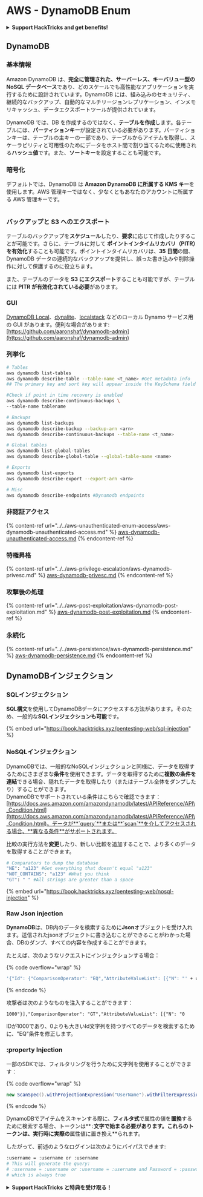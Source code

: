 # AWS - DynamoDB Enum

<details>

<summary><strong>Support HackTricks and get benefits!</strong></summary>

* もし **HackTricks で会社の広告を見たい**場合や、**PEASS の最新バージョンにアクセスしたい**場合、または **HackTricks を PDF でダウンロードしたい**場合は、[**SUBSCRIPTION PLANS**](https://github.com/sponsors/carlospolop) をチェックしてください！
* [**公式の PEASS & HackTricks スワッグ**](https://peass.creator-spring.com) を手に入れましょう
* [**The PEASS Family**](https://opensea.io/collection/the-peass-family) を見つけて、独占的な [**NFT**](https://opensea.io/collection/the-peass-family) のコレクションを発見しましょう
* 💬 [**Discord グループ**](https://discord.gg/hRep4RUj7f) または [**telegram グループ**](https://t.me/peass) に参加するか、**Twitter** 🐦 [**@carlospolopm**](https://twitter.com/carlospolopm) をフォローしましょう
* **ハッキングのトリックを共有するために、PR を** [**HackTricks**](https://github.com/carlospolop/hacktricks) **と** [**HackTricks Cloud**](https://github.com/carlospolop/hacktricks-cloud) **の GitHub リポジトリに提出してください**

</details>

## DynamoDB

### 基本情報

Amazon DynamoDB は、**完全に管理された、サーバーレス、キーバリュー型の NoSQL データベース**であり、どのスケールでも高性能なアプリケーションを実行するために設計されています。DynamoDB には、組み込みのセキュリティ、継続的なバックアップ、自動的なマルチリージョンレプリケーション、インメモリキャッシュ、データエクスポートツールが提供されています。

DynamoDB では、DB を作成するのではなく、**テーブルを作成**します。各テーブルには、**パーティションキー**が設定されている必要があります。パーティションキーは、テーブルの主キーの一部であり、テーブルからアイテムを取得し、スケーラビリティと可用性のためにデータをホスト間で割り当てるために使用される**ハッシュ値**です。また、**ソートキー**を設定することも可能です。

### 暗号化

デフォルトでは、DynamoDB は **Amazon DynamoDB に所属する KMS キー**を使用します。AWS 管理キーではなく、少なくともあなたのアカウントに所属する AWS 管理キーです。

<figure><img src="https://lh4.googleusercontent.com/JjtNS7aA-_GRMgZb4v93jWEQJi6DQdUPq0FEpzZPdeyCeNoG05p0NJiV9Zs-ULs_-Tfjmx0W1ZgsE2Ui2ljo7D-1a87Xny-gpLVQO0XmXdFoph9ci1RepbVNwaCe9oPruEZSEDxGTxF5dIv6pW1WpT6kWA=s2048" alt=""><figcaption></figcaption></figure>

### バックアップと S3 へのエクスポート

テーブルのバックアップを**スケジュール**したり、**要求**に応じて作成したりすることが可能です。さらに、テーブルに対して **ポイントインタイムリカバリ（PITR）を有効化**することも可能です。ポイントインタイムリカバリは、**35 日間**の間、DynamoDB データの連続的なバックアップを提供し、誤った書き込みや削除操作に対して保護するのに役立ちます。

また、テーブルのデータを **S3 にエクスポート**することも可能ですが、テーブルには **PITR が有効化されている必要**があります。

### GUI

[DynamoDB Local](https://aws.amazon.com/blogs/aws/dynamodb-local-for-desktop-development/)、[dynalite](https://github.com/mhart/dynalite)、[localstack](https://github.com/localstack/localstack) などのローカル Dynamo サービス用の GUI があります。便利な場合があります: [https://github.com/aaronshaf/dynamodb-admin](https://github.com/aaronshaf/dynamodb-admin)

### 列挙化
```bash
# Tables
aws dynamodb list-tables
aws dynamodb describe-table --table-name <t_name> #Get metadata info
## The primary key and sort key will appear inside the KeySchema field

#Check if point in time recovery is enabled
aws dynamodb describe-continuous-backups \
--table-name tablename

# Backups
aws dynamodb list-backups
aws dynamodb describe-backup --backup-arn <arn>
aws dynamodb describe-continuous-backups --table-name <t_name>

# Global tables
aws dynamodb list-global-tables
aws dynamodb describe-global-table --global-table-name <name>

# Exports
aws dynamodb list-exports
aws dynamodb describe-export --export-arn <arn>

# Misc
aws dynamodb describe-endpoints #Dynamodb endpoints
```
### 非認証アクセス

{% content-ref url="../../aws-unauthenticated-enum-access/aws-dynamodb-unauthenticated-access.md" %}
[aws-dynamodb-unauthenticated-access.md](../../aws-unauthenticated-enum-access/aws-dynamodb-unauthenticated-access.md)
{% endcontent-ref %}

### 特権昇格

{% content-ref url="../../aws-privilege-escalation/aws-dynamodb-privesc.md" %}
[aws-dynamodb-privesc.md](../../aws-privilege-escalation/aws-dynamodb-privesc.md)
{% endcontent-ref %}

### 攻撃後の処理

{% content-ref url="../../aws-post-exploitation/aws-dynamodb-post-exploitation.md" %}
[aws-dynamodb-post-exploitation.md](../../aws-post-exploitation/aws-dynamodb-post-exploitation.md)
{% endcontent-ref %}

### 永続化

{% content-ref url="../../aws-persistence/aws-dynamodb-persistence.md" %}
[aws-dynamodb-persistence.md](../../aws-persistence/aws-dynamodb-persistence.md)
{% endcontent-ref %}

## DynamoDBインジェクション

### SQLインジェクション

**SQL構文**を使用してDynamoDBデータにアクセスする方法があります。そのため、一般的な**SQLインジェクションも可能**です。

{% embed url="https://book.hacktricks.xyz/pentesting-web/sql-injection" %}

### NoSQLインジェクション

DynamoDBでは、一般的なNoSQLインジェクションと同様に、データを取得するためにさまざまな**条件**を使用できます。データを取得するために**複数の条件を連結**できる場合、隠れたデータを取得したり（またはテーブル全体をダンプしたり）することができます。\
DynamoDBでサポートされている条件はこちらで確認できます：[https://docs.aws.amazon.com/amazondynamodb/latest/APIReference/API\_Condition.html](https://docs.aws.amazon.com/amazondynamodb/latest/APIReference/API\_Condition.html)。データが**`query`**または**`scan`**を介してアクセスされる場合、**異なる条件**がサポートされます。

比較の実行方法を**変更**したり、新しい比較を追加することで、より多くのデータを取得することができます。
```bash
# Comparators to dump the database
"NE": "a123" #Get everything that doesn't equal "a123"
"NOT_CONTAINS": "a123" #What you think
"GT": " " #All strings are greater than a space
```
{% embed url="https://book.hacktricks.xyz/pentesting-web/nosql-injection" %}

### Raw Json injection

**DynamoDB**は、DB内のデータを検索するために**Json**オブジェクトを受け入れます。送信されたjsonオブジェクトに書き込むことができることがわかった場合、DBのダンプ、すべての内容を作成することができます。

たとえば、次のようなリクエストにインジェクションする場合：

{% code overflow="wrap" %}
```bash
'{"Id": {"ComparisonOperator": "EQ","AttributeValueList": [{"N": "' + user_input + '"}]}}'
```
{% endcode %}

攻撃者は次のようなものを注入することができます：

`1000"}],"ComparisonOperator": "GT","AttributeValueList": [{"N": "0`

IDが1000であり、0よりも大きいId文字列を持つすべてのデータを検索するために、"EQ"条件を修正します。

### :property Injection

一部のSDKでは、フィルタリングを行うために文字列を使用することができます：

{% code overflow="wrap" %}
```java
new ScanSpec().withProjectionExpression("UserName").withFilterExpression(user_input+" = :username and Password = :password").withValueMap(valueMap)
```
{% endcode %}

DynamoDBでアイテムをスキャンする際に、**フィルタ式**で属性の値を**置換**するために検索する場合、トークンは**`:`**文字で始まる必要があります。これらのトークンは、実行時に実際の**属性値に置き換え**られます。

したがって、前述のようなログインは次のようにバイパスできます:
```bash
:username = :username or :username
# This will generate the query:
# :username = :username or :username = :username and Password = :password
# which is always true
```
<details>

<summary><strong>Support HackTricks と特典を受け取る！</strong></summary>

* **HackTricks で会社を宣伝したい**場合や、**最新バージョンの PEASS を入手したい**場合は、[**SUBSCRIPTION PLANS**](https://github.com/sponsors/carlospolop) をチェックしてください！
* [**公式の PEASS & HackTricks グッズ**](https://peass.creator-spring.com) を手に入れましょう
* [**The PEASS Family**](https://opensea.io/collection/the-peass-family) を見つけて、独占的な [**NFT**](https://opensea.io/collection/the-peass-family) のコレクションを楽しみましょう
* 💬 [**Discord グループ**](https://discord.gg/hRep4RUj7f) または [**Telegram グループ**](https://t.me/peass) に参加するか、**Twitter** 🐦 [**@carlospolopm**](https://twitter.com/carlospolopm) をフォローしましょう。
* **ハッキングのトリックを共有するには、** [**HackTricks**](https://github.com/carlospolop/hacktricks) と [**HackTricks Cloud**](https://github.com/carlospolop/hacktricks-cloud) の GitHub リポジトリに PR を提出してください。

</details>
